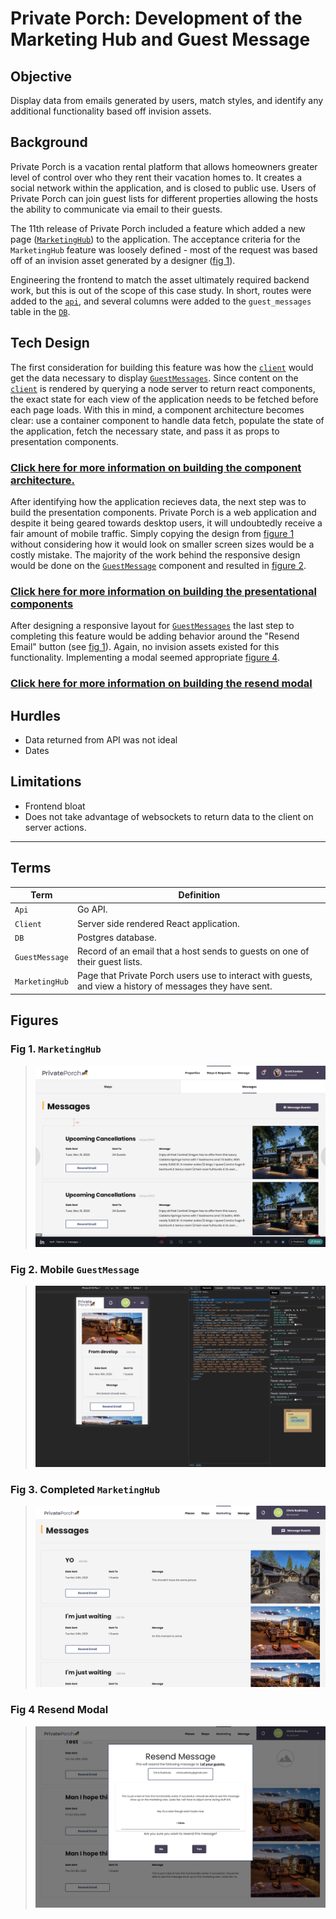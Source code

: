 # Private Porch: Development of the Marketing Hub and Guest Message

## Objective

Display data from emails generated by users, match styles, and identify any additional functionality based off invision assets.

## Background

Private Porch is a vacation rental platform that allows homeowners greater level of control over who they rent their vacation homes to. It creates a social network within the application, and is closed to public use. Users of Private Porch can join guest lists for different properties allowing the hosts the ability to communicate via email to their guests.

The 11th release of Private Porch included a feature which added a new page ([`MarketingHub`](#terms)) to the application. The acceptance criteria for the `MarketingHub` feature was loosely defined - most of the request was based off of an invision asset generated by a designer ([fig 1](#fig-1.-marketinghub)).

Engineering the frontend to match the asset ultimately required backend work, but this is out of the scope of this case study. In short, routes were added to the [`api`](#terms), and several columns were added to the `guest_messages` table in the [`DB`](#terms).

## Tech Design

The first consideration for building this feature was how the [`client`](#terms) would get the data necessary to display [`GuestMessages`](#terms). Since content on the [`client`](#terms) is rendered by querying a node server to return react components, the exact state for each view of the application needs to be fetched before each page loads. With this in mind, a component architecture becomes clear: use a container component to handle data fetch, populate the state of the application, fetch the necessary state, and pass it as props to presentation components.

### [Click here for more information on building the component architecture.](./tech_design/component_architecture.md)

After identifying how the application recieves data, the next step was to build the presentation components. Private Porch is a web application and despite it being geared towards desktop users, it will undoubtedly receive a fair amount of mobile traffic. Simply copying the design from [figure 1](#fig-1.-marketinghub) without considering how it would look on smaller screen sizes would be a costly mistake. The majority of the work behind the responsive design would be done on the [`GuestMessage`](#terms) component and resulted in [figure 2](#fig-2.-mobile-guestmessage).

### [Click here for more information on building the presentational components](./tech_design/presentation_components.md)

After designing a responsive layout for [`GuestMessages`](#terms) the last step to completing this feature would be adding behavior around the "Resend Email" button (see [fig 1](#fig-1.-marketinghub)). Again, no invision assets existed for this functionality. Implementing a modal seemed appropriate [figure 4](#fig-4.-resend).

### [Click here for more information on building the resend modal](./tech_design/modal.md)

## Hurdles

- Data returned from API was not ideal
- Dates

## Limitations

- Frontend bloat
- Does not take advantage of websockets to return data to the client on server actions.

___

## Terms

| Term | Definition |
| --- | --- |
| `Api` | Go API. |
| `Client` | Server side rendered React application. |
| `DB` | Postgres database. |
| `GuestMessage` | Record of an email that a host sends to guests on one of their guest lists. |
| `MarketingHub` | Page that Private Porch users use to interact with guests, and view a history of messages they have sent. |

## Figures

### Fig 1. `MarketingHub`

> ![invision_asset](./assets/invision_asset.png)

### Fig 2. Mobile `GuestMessage`

> ![mobile](./assets/mobile.png)

### Fig 3. Completed `MarketingHub`

> ![completedview](./assets/completedview.png)

### Fig 4 Resend Modal 

> ![resend](./assets/resend.png)
